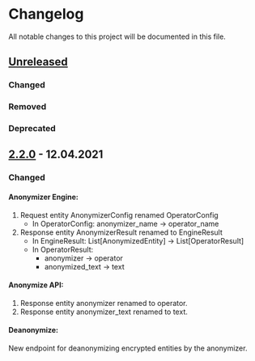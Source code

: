 # Changelog

All notable changes to this project will be documented in this file.

## [Unreleased]
### Changed

### Removed

### Deprecated

## [2.2.0] - 12.04.2021
### Changed
#### Anonymizer Engine:
1. Request entity AnonymizerConfig renamed OperatorConfig
    - In OperatorConfig: anonymizer_name -> operator_name
2. Response entity AnonymizerResult renamed to EngineResult
    - In EngineResult: List[AnonymizedEntity] -> List[OperatorResult]
    - In OperatorResult: 
        - anonymizer -> operator
        - anonymized_text -> text

#### Anonymize API:
1. Response entity anonymizer renamed to operator.
2. Response entity anonymizer_text renamed to text.

#### Deanonymize:
New endpoint for deanonymizing encrypted entities by the anonymizer.

[unreleased]: https://github.com/microsoft/presidio/compare/2.2.0...HEAD
[2.2.0]: https://github.com/microsoft/presidio/compare/2.1.0...2.2.0
